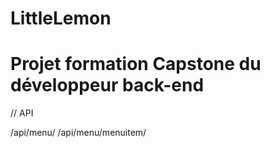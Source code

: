 # LittleLemon
# Projet formation Capstone du développeur back-end

// API
 
 /api/menu/
 /api/menu/menuitem/
 

